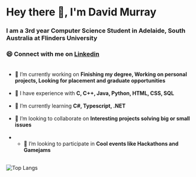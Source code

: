 # Hey there 👋, I'm David Murray #
### I am a 3rd year Computer Science Student in Adelaide, South Australia at Flinders University ###

### 😄 Connect with me on <a href="https://www.linkedin.com/in/daviddavemurray/">Linkedin</a><br><br> ###

- 🔭 I’m currently working on **Finishing my degree, Working on personal projects, Looking for placement and graduate opportunities**<br><br>
- 💬 I have experience with **C, C++, Java, Python, HTML, CSS, SQL**<br><br>
- 🌱 I’m currently learning **C#, Typescript, .NET**<br><br>
- 👯 I’m looking to collaborate on **Interesting projects solving big or small issues**<br><br>
- - 👯 I’m looking to participate in **Cool events like Hackathons and Gamejams**<br><br>

![Top Langs](https://github-readme-stats.vercel.app/api/top-langs/?username=Ottaplz&langs_count_private=true&theme=radical&card_width=445)<br><br>
